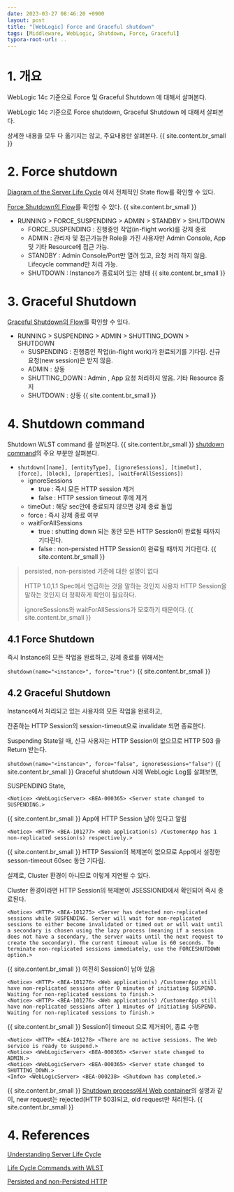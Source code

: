 ```yaml
---
date: 2023-03-27 08:46:20 +0900
layout: post
title: "[WebLogic] Force and Graceful shutdown"
tags: [Middleware, WebLogic, Shutdown, Force, Graceful]
typora-root-url: ..
---
```


# 1. 개요

WebLogic 14c 기준으로 Force 및 Graceful Shutdown 에 대해서 살펴본다.

WebLogic 14c 기준으로 Force shutdown, Graceful Shutdown 에 대해서 살펴본다.

상세한 내용을 모두 다 옮기지는 않고, 주요내용만 살펴본다.
{{ site.content.br_small }}
# 2. Force shutdown

[Diagram of the Server Life Cycle](https://docs.oracle.com/en/middleware/standalone/weblogic-server/14.1.1.0/start/server_life.html#GUID-81FFFD04-1CA3-4271-B78F-AA4C748CEC02) 에서 전체적인 State flow를 확인할 수 있다.

[Force Shutdown의 Flow](https://docs.oracle.com/en/middleware/standalone/weblogic-server/14.1.1.0/start/server_life.html#GUID-135B6C78-3DB0-4ECC-A22A-6ADCCD6CE927)를 확인할 수 있다.
{{ site.content.br_small }}
* RUNNING > FORCE_SUSPENDING > ADMIN > STANDBY > SHUTDOWN
  * FORCE_SUSPENDING : 진행중인 작업(in-flight work)를 강제 종료
  * ADMIN : 관리자 및 접근가능한 Role을 가진 사용자만 Admin Console, App 및 기타 Resource에 접근 가능.
  * STANDBY : Admin Console/Port만 열려 있고, 요청 처리 하지 않음. Lifecycle command만 처리 가능.
  * SHUTDOWN : Instance가 종료되어 있는 상태
{{ site.content.br_small }}
# 3. Graceful Shutdown

[Graceful Shutdown의 Flow](https://docs.oracle.com/en/middleware/standalone/weblogic-server/14.1.1.0/start/server_life.html#GUID-9E0CCA04-86F2-463B-83F4-B763327EE165)를 확인할 수 있다.

* RUNNING > SUSPENDING > ADMIN > SHUTTING_DOWN > SHUTDOWN
  * SUSPENDING : 진행중인 작업(in-flight work)가 완료되기를 기다림. 신규 요청(new session)은 받지 않음.
  * ADMIN : 상동
  * SHUTTING_DOWN : Admin , App 요청 처리하지 않음. 기타 Resource 중지
  * SHUTDOWN : 상동
{{ site.content.br_small }}
# 4. Shutdown command

Shutdown WLST command 를 살펴본다.
{{ site.content.br_small }}
[shutdown command](https://docs.oracle.com/en/middleware/standalone/weblogic-server/14.1.1.0/wlstc/reference.html#GUID-B3EAB96F-A159-4D69-A1A4-1965FD1D5458)의 주요 부분만 살펴본다.

* `shutdown([name], [entityType], [ignoreSessions], [timeOut], [force], [block], [properties], [waitForAllSessions])`
  * ignoreSessions
    * true : 즉시 모든 HTTP session 제거
    * false : HTTP session timeout 후에 제거
  * timeOut : 해당 sec안에 종료되지 않으면 강제 종료 돌입
  * force : 즉시 강제 종료 여부
  * waitForAllSessions
    * true : shutting down 되는 동안 모든 HTTP Session이 완료될 때까지 기다린다.
    * false : non-persisted HTTP Session이 완료될 때까지 기다린다.
{{ site.content.br_small }}
> persisted, non-persisted 기준에 대한 설명이 없다
>
> HTTP 1.0,1.1 Spec에서 언급하는 것을 말하는 것인지 사용자 HTTP Session을 말하는 것인지 더 정확하게 확인이 필요하다.
>
> ignoreSessions와 waitForAllSessions가 모호하기 때문이다.
{{ site.content.br_small }}
## 4.1 Force Shutdown

즉시 Instance의 모든 작업을 완료하고, 강제 종료를 위해서는

`shutdown(name="<instance>", force="true")`
{{ site.content.br_small }}
## 4.2 Graceful Shutdown

Instance에서 처리되고 있는 사용자의 모든 작업을 완료하고,

잔존하는 HTTP Session의 session-timeout으로 invalidate 되면 종료한다.

Suspending State일 때, 신규 사용자는 HTTP Session이 없으므로 HTTP 503 을 Return 받는다.

`shutdown(name="<instance>", force="false", ignoreSessions="false")`
{{ site.content.br_small }}
Graceful shutdown 시에 WebLogic Log를 살펴보면,

SUSPENDING State,

```
<Notice> <WebLogicServer> <BEA-000365> <Server state changed to SUSPENDING.>
```
{{ site.content.br_small }}
App에 HTTP Session 남아 있다고 알림

```
<Notice> <HTTP> <BEA-101277> <Web application(s) /CustomerApp has 1 non-replicated session(s) respectively.>
```
{{ site.content.br_small }}
HTTP Session의 복제본이 없으므로 App에서 설정한 sesson-timeout 60sec 동안 기다림.

실제로, Cluster 환경이 아니므로 이렇게 지연될 수 있다.

Cluster 환경이라면 HTTP Session의 복제본이 JSESSIONID에서 확인되어 즉시 종료된다.

```
<Notice> <HTTP> <BEA-101275> <Server has detected non-replicated sessions while SUSPENDING. Server will wait for non-replicated sessions to either become invalidated or timed out or will wait until a secondary is chosen using the lazy process (meaning if a session does not have a secondary, the server waits until the next request to create the secondary). The current timeout value is 60 seconds. To terminate non-replicated sessions immediately, use the FORCESHUTDOWN option.>
```
{{ site.content.br_small }}
여전히 Session이 남아 있음

```
<Notice> <HTTP> <BEA-101276> <Web application(s) /CustomerApp still have non-replicated sessions after 0 minutes of initiating SUSPEND. Waiting for non-replicated sessions to finish.>
<Notice> <HTTP> <BEA-101276> <Web application(s) /CustomerApp still have non-replicated sessions after 1 minutes of initiating SUSPEND. Waiting for non-replicated sessions to finish.>
```
{{ site.content.br_small }}
Session이 timeout 으로 제거되어, 종료 수행

```
<Notice> <HTTP> <BEA-101278> <There are no active sessions. The Web service is ready to suspend.>
<Notice> <WebLogicServer> <BEA-000365> <Server state changed to ADMIN.>
<Notice> <WebLogicServer> <BEA-000365> <Server state changed to SHUTTING_DOWN.>
<Info> <WebLogicServer> <BEA-000238> <Shutdown has completed.>
```
{{ site.content.br_small }}
[Shutdown process에서 Web container](https://docs.oracle.com/en/middleware/standalone/weblogic-server/14.1.1.0/start/server_life.html#GUID-8CD24F14-D3B1-40E3-A118-123FB19985B2)의 설명과 같이, new request는 rejected(HTTP 503)되고, old request만 처리된다.
{{ site.content.br_small }}
# 4. References

[Understanding Server Life Cycle](https://docs.oracle.com/en/middleware/standalone/weblogic-server/14.1.1.0/start/server_life.html#GUID-2C1BF849-3578-4BB8-A929-B491C10FF365)

[Life Cycle Commands with WLST](https://docs.oracle.com/en/middleware/standalone/weblogic-server/14.1.1.0/wlstc/reference.html#GUID-C65FED72-3C65-4444-8413-BC24A2987AAF)

[Persisted and non-Persisted HTTP](https://www.webnms.com/snmp/help/gettingstarted/technology_overview/techoverview_http.html)
